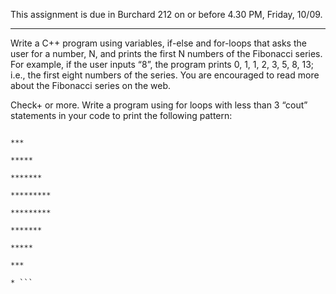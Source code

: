 This assignment is due in Burchard 212 on or before 4.30 PM, Friday, 10/09. 

-------------------------------------------------------------------------

Write a C++ program using variables, if-else and for-loops that asks the user for a number, N, and prints the first N numbers of the Fibonacci series. For example, if the user inputs “8”, the program prints 0, 1, 1, 2, 3, 5, 8, 13; i.e., the first eight numbers of the series. You are encouraged to read more about the Fibonacci series on the web.

Check+ or more.  Write a program using for loops with less than 3 “cout” statements in your code to print the following pattern:

```*

***

*****

*******

*********

*********

*******

*****

***

* ```

